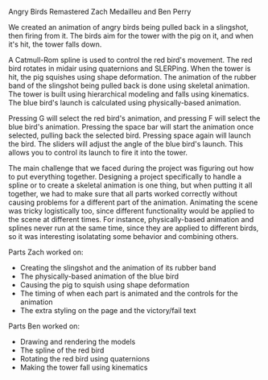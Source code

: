 Angry Birds Remastered
Zach Medailleu and Ben Perry

We created an animation of angry birds being pulled back in a slingshot, then firing from it. The birds aim for the tower with the pig on it, and when it's hit, the tower falls down.

A Catmull-Rom spline is used to control the red bird's movement.
The red bird rotates in midair using quaternions and SLERPing.
When the tower is hit, the pig squishes using shape deformation.
The animation of the rubber band of the slingshot being pulled back is done using skeletal animation.
The tower is built using hierarchical modeling and falls using kinematics.
The blue bird's launch is calculated using physically-based animation.

Pressing G will select the red bird's animation, and pressing F will select the blue bird's animation. Pressing the space bar will start the animation once selected, pulling back the selected bird. Pressing space again will launch the bird. 
The sliders will adjust the angle of the blue bird's launch. This allows you to control its launch to fire it into the tower.

The main challenge that we faced during the project was figuring out how to put everything together. Designing a project specifically to handle a spline or to create a skeletal animation is one thing, but when putting it all together, we had to make sure that all parts worked correctly without causing problems for a different part of the animation. Animating the scene was tricky logistically too, since different functionality would be applied to the scene at different times. For instance, physically-based animation and splines never run at the same time, since they are applied to different birds, so it was interesting isolatating some behavior and combining others.

Parts Zach worked on:
- Creating the slingshot and the animation of its rubber band
- The physically-based animation of the blue bird
- Causing the pig to squish using shape deformation
- The timing of when each part is animated and the controls for the animation
- The extra styling on the page and the victory/fail text

Parts Ben worked on:
- Drawing and rendering the models
- The spline of the red bird
- Rotating the red bird using quaternions
- Making the tower fall using kinematics
